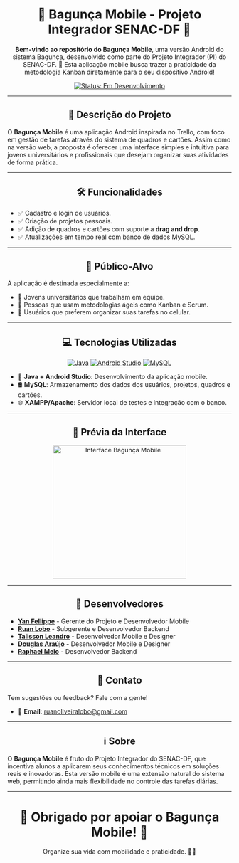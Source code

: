 <h1 align="center">🌟 Bagunça Mobile - Projeto Integrador SENAC-DF 🌟</h1>

<p align="center">
  <strong>Bem-vindo ao repositório do Bagunça Mobile</strong>, uma versão Android do sistema Bagunça, desenvolvido como parte do Projeto Integrador (PI) do SENAC-DF. 📱 Esta aplicação mobile busca trazer a praticidade da metodologia Kanban diretamente para o seu dispositivo Android!
</p>

<p align="center">
  <a href="#"><img src="https://img.shields.io/badge/Status-Em%20Desenvolvimento-blue?style=flat-square" alt="Status: Em Desenvolvimento"></a>
</p>

---

<h2 align="center">📖 Descrição do Projeto</h2>

O **Bagunça Mobile** é uma aplicação Android inspirada no Trello, com foco em gestão de tarefas através do sistema de quadros e cartões. Assim como na versão web, a proposta é oferecer uma interface simples e intuitiva para jovens universitários e profissionais que desejam organizar suas atividades de forma prática.

---

<h2 align="center">🛠️ Funcionalidades</h2>

- ✅ Cadastro e login de usuários.
- ✅ Criação de projetos pessoais.
- ✅ Adição de quadros e cartões com suporte a **drag and drop**.
- ✅ Atualizações em tempo real com banco de dados MySQL.

---

<h2 align="center">🎯 Público-Alvo</h2>

A aplicação é destinada especialmente a:

- 👥 Jovens universitários que trabalham em equipe.
- 🧠 Pessoas que usam metodologias ágeis como Kanban e Scrum.
- 📲 Usuários que preferem organizar suas tarefas no celular.

---

<h2 align="center">💻 Tecnologias Utilizadas</h2>

<p align="center">
  <a href="#"><img src="https://img.shields.io/badge/Java-ED8B00?style=flat-square&logo=java&logoColor=white" alt="Java"></a>
  <a href="#"><img src="https://img.shields.io/badge/Android_Studio-3DDC84?style=flat-square&logo=android-studio&logoColor=white" alt="Android Studio"></a>
  <a href="#"><img src="https://img.shields.io/badge/MySQL-4479A1?style=flat-square&logo=mysql&logoColor=white" alt="MySQL"></a>
</p>

- 📱 **Java + Android Studio**: Desenvolvimento da aplicação mobile.
- 🛢️ **MySQL**: Armazenamento dos dados dos usuários, projetos, quadros e cartões.
- 🌐 **XAMPP/Apache**: Servidor local de testes e integração com o banco.

---

<h2 align="center">📸 Prévia da Interface</h2>

<p align="center">
  <img src="preview-app.png" alt="Interface Bagunça Mobile" width="300">
</p>

---

<h2 align="center">👥 Desenvolvedores</h2>

<ul>
  <li><a href="https://github.com/YanFellippe"><strong>Yan Fellippe</strong></a> - Gerente do Projeto e Desenvolvedor Mobile</li>
  <li><a href="https://github.com/ruandd9"><strong>Ruan Lobo</strong></a> - Subgerente e Desenvolvedor Backend</li>
  <li><a href="https://github.com/talissonleandro"><strong>Talisson Leandro</strong></a> - Desenvolvedor Mobile e Designer</li>
  <li><a href="https://github.com/douglasarj"><strong>Douglas Araújo</strong></a> - Desenvolvedor Mobile e Designer</li>
  <li><a href="https://github.com/dragonkiri"><strong>Raphael Melo</strong></a> - Desenvolvedor Backend</li>
</ul>

---

<h2 align="center">📧 Contato</h2>

Tem sugestões ou feedback? Fale com a gente!

- 📩 **Email**: [ruanoliveiralobo@gmail.com](mailto:ruanoliveiralobo@gmail.com)

---

<h2 align="center">ℹ️ Sobre</h2>

O **Bagunça Mobile** é fruto do Projeto Integrador do SENAC-DF, que incentiva alunos a aplicarem seus conhecimentos técnicos em soluções reais e inovadoras. Esta versão mobile é uma extensão natural do sistema web, permitindo ainda mais flexibilidade no controle das tarefas diárias.

---

<h1 align="center">🚀 Obrigado por apoiar o Bagunça Mobile! 🚀</h1>

<p align="center">
  Organize sua vida com mobilidade e praticidade. 💼📲
</p>
